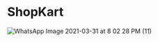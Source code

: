 # ShopKart
![WhatsApp Image 2021-03-31 at 8 02 28 PM (11)](https://user-images.githubusercontent.com/73308299/113162308-cbdf7d00-925c-11eb-9282-2904b79bf06e.jpeg)

